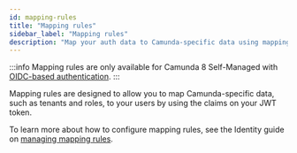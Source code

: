 ```yaml
---
id: mapping-rules
title: "Mapping rules"
sidebar_label: "Mapping rules"
description: "Map your auth data to Camunda-specific data using mapping rules."
---
```


:::info
Mapping rules are only available for Camunda 8 Self-Managed with [OIDC-based authentication](/self-managed/installation/guides/connect-to-an-oidc-provider.md).
:::

Mapping rules are designed to allow you to map Camunda-specific data, such as tenants and roles, to your users by using the claims on your JWT token.

To learn more about how to configure mapping rules, see the Identity guide on [managing mapping rules](/self-managed/identity/user-guide/mapping-rules/managing-mapping-rules.md).
